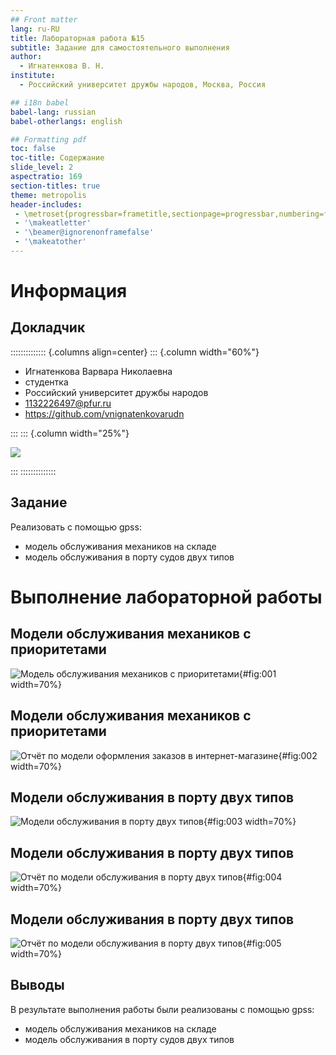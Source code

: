 ```yaml
---
## Front matter
lang: ru-RU
title: Лабораторная работа №15
subtitle: Задание для самостоятельного выполнения
author:
  - Игнатенкова В. Н.
institute:
  - Российский университет дружбы народов, Москва, Россия

## i18n babel
babel-lang: russian
babel-otherlangs: english

## Formatting pdf
toc: false
toc-title: Содержание
slide_level: 2
aspectratio: 169
section-titles: true
theme: metropolis
header-includes:
 - \metroset{progressbar=frametitle,sectionpage=progressbar,numbering=fraction}
 - '\makeatletter'
 - '\beamer@ignorenonframefalse'
 - '\makeatother'
---
```


# Информация

## Докладчик

:::::::::::::: {.columns align=center}
::: {.column width="60%"}

  * Игнатенкова Варвара Николаевна
  * студентка
  * Российский университет дружбы народов
  * [1132226497@pfur.ru](mailto:1132226497@pfur.ru)
  * <https://github.com/vnignatenkovarudn>

:::
::: {.column width="25%"}

![](./image/photo.png)

:::
::::::::::::::
## Задание

Реализовать с помощью gpss:

- модель обслуживания механиков на складе
- модель обслуживания в порту судов двух типов

# Выполнение лабораторной работы

## Модели обслуживания механиков с приоритетами

![Модель обслуживания механиков с приоритетами](image/1.png){#fig:001 width=70%}

## Модели обслуживания механиков с приоритетами

![Отчёт по модели оформления заказов в интернет-магазине](image/2.png){#fig:002 width=70%}

## Модели обслуживания в порту двух типов

![Модели обслуживания в порту двух типов](image/3.png){#fig:003 width=70%}

## Модели обслуживания в порту двух типов

![Отчёт по модели обслуживания в порту двух типов](image/4.png){#fig:004 width=70%}

## Модели обслуживания в порту двух типов

![Отчёт по модели обслуживания в порту двух типов](image/5.png){#fig:005 width=70%}

## Выводы

В результате выполнения работы были реализованы с помощью gpss:

- модель обслуживания механиков на складе
- модель обслуживания в порту судов двух типов